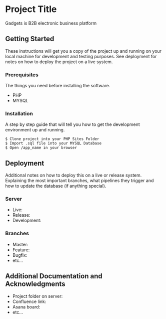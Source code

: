 # Project Title

Gadgets is B2B electronic business platform 

## Getting Started

These instructions will get you a copy of the project up and running on your local machine for development and testing purposes. See deployment for notes on how to deploy the project on a live system.

### Prerequisites

The things you need before installing the software.

* PHP
* MYSQL

### Installation

A step by step guide that will tell you how to get the development environment up and running.

```
$ Clone project into your PHP Sites Folder
$ Import .sql file into your MYSQL Database
$ Open /app_name in your browser
```


## Deployment

Additional notes on how to deploy this on a live or release system. Explaining the most important branches, what pipelines they trigger and how to update the database (if anything special).

### Server

* Live:
* Release:
* Development:

### Branches

* Master:
* Feature:
* Bugfix:
* etc...

## Additional Documentation and Acknowledgments

* Project folder on server:
* Confluence link:
* Asana board:
* etc...
